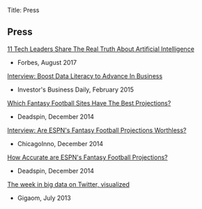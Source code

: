 Title: Press

## Press
[11 Tech Leaders Share The Real Truth About Artificial Intelligence](https://www.forbes.com/sites/tompopomaronis/2017/08/29/11-tech-leaders-share-insights-on-artificial-intelligence-and-what-actually-matters/2/#41298ab2c1ff)

- Forbes, August 2017

[Interview: Boost Data Literacy to Advance In Business](http://news.investors.com/management-leaders-in-success/020615-738296-data-literate-executives-understand-big-data-analytics.htm)

- Investor's Business Daily, February 2015

[Which Fantasy Football Sites Have The Best Projections?](http://regressing.deadspin.com/which-fantasy-football-sites-have-the-best-projections-1672790103)

- Deadspin, December 2014

[Interview: Are ESPN's Fantasy Football Projections Worthless?](http://chicagoinno.streetwise.co/2014/12/16/are-espn-fantasy-football-projections-legit-datascope-investigates/)

- ChicagoInno, December 2014

[How Accurate are ESPN's Fantasy Football Projections?](http://regressing.deadspin.com/how-accurate-are-espns-fantasy-football-projections-1669439884)

- Deadspin, December 2014

[The week in big data on Twitter, visualized](https://gigaom.com/2013/07/19/the-week-in-big-data-on-twitter-visualized/)

- Gigaom, July 2013
